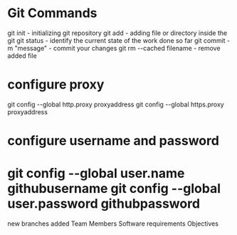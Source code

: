 Git Commands
===========

git init - initializing git repository
git add - adding file or directory inside the git
git status - identify the current state of the work done so far
git commit -m "message" - commit your changes
git rm --cached filename - remove added file

configure proxy
===============
git config --global http.proxy proxyaddress
git config --global https.proxy proxyaddress

configure username and password
================================
git config --global user.name githubusername
git config --global user.password githubpassword
==================================
new branches added
Team Members
Software requirements
Objectives

